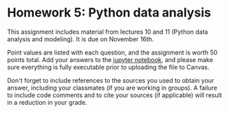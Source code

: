# Homework 5: Python data analysis

This assignment includes material from lectures 10 and 11 (Python data analysis and modeling). It is due on November 16th.

Point values are listed with each question, and the assignment is worth 50 points total.
Add your answers to the [jupyter notebook](https://github.com/fredhutch/tfcb_2021/blob/master/homeworks/homework05/homework05.ipynb), 
and please make sure everything is fully executable prior to uploading the file to Canvas.

Don't forget to include references to the sources you used to obtain your answer, including your classmates (if you are working in groups). A failure to include code comments and to cite your sources (if applicable) will result in a reduction in your grade.
